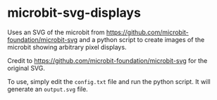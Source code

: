 # microbit-svg-displays
Uses an SVG of the microbit from https://github.com/microbit-foundation/microbit-svg and a python script to create images of the microbit showing arbitrary pixel displays.

Credit to https://github.com/microbit-foundation/microbit-svg for the original SVG.

To use, simply edit the `config.txt` file and run the python script. It will generate an `output.svg` file.
